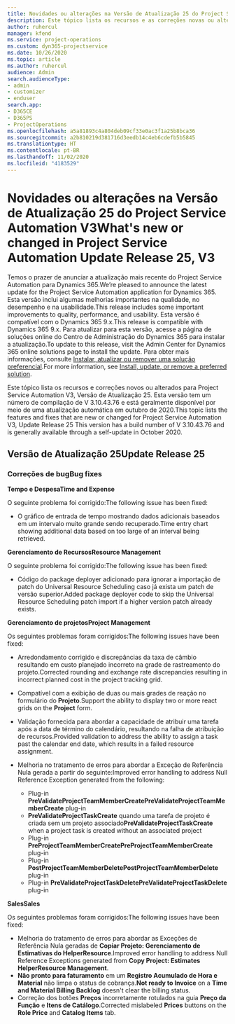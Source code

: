 ```yaml
---
title: Novidades ou alterações na Versão de Atualização 25 do Project Service Automation V3
description: Este tópico lista os recursos e as correções novas ou alteradas disponíveis na Versão de Atualização 25 do Project Service Automation V3.
author: ruhercul
manager: kfend
ms.service: project-operations
ms.custom: dyn365-projectservice
ms.date: 10/26/2020
ms.topic: article
ms.author: ruhercul
audience: Admin
search.audienceType:
- admin
- customizer
- enduser
search.app:
- D365CE
- D365PS
- ProjectOperations
ms.openlocfilehash: a5a81893c4a804deb09cf33e0ac3f1a25b8bca36
ms.sourcegitcommit: a2b810219d381716d3eedb14c4eb6cdefb5b5845
ms.translationtype: HT
ms.contentlocale: pt-BR
ms.lasthandoff: 11/02/2020
ms.locfileid: "4183529"
---
```

# <a name="whats-new-or-changed-in-project-service-automation-update-release-25-v3"></a><span data-ttu-id="48490-103">Novidades ou alterações na Versão de Atualização 25 do Project Service Automation V3</span><span class="sxs-lookup"><span data-stu-id="48490-103">What's new or changed in Project Service Automation Update Release 25, V3</span></span>

<span data-ttu-id="48490-104">Temos o prazer de anunciar a atualização mais recente do Project Service Automation para Dynamics 365.</span><span class="sxs-lookup"><span data-stu-id="48490-104">We’re pleased to announce the latest update for the Project Service Automation application for Dynamics 365.</span></span> <span data-ttu-id="48490-105">Esta versão inclui algumas melhorias importantes na qualidade, no desempenho e na usabilidade.</span><span class="sxs-lookup"><span data-stu-id="48490-105">This release includes some important improvements to quality, performance, and usability.</span></span> <span data-ttu-id="48490-106">Esta versão é compatível com o Dynamics 365 9.x.</span><span class="sxs-lookup"><span data-stu-id="48490-106">This release is compatible with Dynamics 365 9.x.</span></span> <span data-ttu-id="48490-107">Para atualizar para esta versão, acesse a página de soluções online do Centro de Administração do Dynamics 365 para instalar a atualização.</span><span class="sxs-lookup"><span data-stu-id="48490-107">To update to this release, visit the Admin Center for Dynamics 365 online solutions page to install the update.</span></span> <span data-ttu-id="48490-108">Para obter mais informações, consulte [Instalar, atualizar ou remover uma solução preferencial](https://docs.microsoft.com/power-platform/admin/install-remove-preferred-solution).</span><span class="sxs-lookup"><span data-stu-id="48490-108">For more information, see [Install, update, or remove a preferred solution](https://docs.microsoft.com/power-platform/admin/install-remove-preferred-solution).</span></span>

<span data-ttu-id="48490-109">Este tópico lista os recursos e correções novos ou alterados para Project Service Automation V3, Versão de Atualização 25. Esta versão tem um número de compilação de V 3.10.43.76 e está geralmente disponível por meio de uma atualização automática em outubro de 2020.</span><span class="sxs-lookup"><span data-stu-id="48490-109">This topic lists the features and fixes that are new or changed for Project Service Automation V3, Update Release 25 This version has a build number of V 3.10.43.76 and is generally available through a self-update in October 2020.</span></span>

## <a name="update-release-25"></a><span data-ttu-id="48490-110">Versão de Atualização 25</span><span class="sxs-lookup"><span data-stu-id="48490-110">Update Release 25</span></span>

### <a name="bug-fixes"></a><span data-ttu-id="48490-111">Correções de bug</span><span class="sxs-lookup"><span data-stu-id="48490-111">Bug fixes</span></span>

<span data-ttu-id="48490-112">**Tempo e Despesa**</span><span class="sxs-lookup"><span data-stu-id="48490-112">**Time and Expense**</span></span>

<span data-ttu-id="48490-113">O seguinte problema foi corrigido:</span><span class="sxs-lookup"><span data-stu-id="48490-113">The following issue has been fixed:</span></span>

- <span data-ttu-id="48490-114">O gráfico de entrada de tempo mostrando dados adicionais baseados em um intervalo muito grande sendo recuperado.</span><span class="sxs-lookup"><span data-stu-id="48490-114">Time entry chart showing additional data based on too large of an interval being retrieved.</span></span>

<span data-ttu-id="48490-115">**Gerenciamento de Recursos**</span><span class="sxs-lookup"><span data-stu-id="48490-115">**Resource Management**</span></span>

<span data-ttu-id="48490-116">O seguinte problema foi corrigido:</span><span class="sxs-lookup"><span data-stu-id="48490-116">The following issue has been fixed:</span></span>

- <span data-ttu-id="48490-117">Código do package deployer adicionado para ignorar a importação de patch do Universal Resource Scheduling caso já exista um patch de versão superior.</span><span class="sxs-lookup"><span data-stu-id="48490-117">Added package deployer code to skip the Universal Resource Scheduling patch import if a higher version patch already exists.</span></span>

<span data-ttu-id="48490-118">**Gerenciamento de projetos**</span><span class="sxs-lookup"><span data-stu-id="48490-118">**Project Management**</span></span>

<span data-ttu-id="48490-119">Os seguintes problemas foram corrigidos:</span><span class="sxs-lookup"><span data-stu-id="48490-119">The following issues have been fixed:</span></span>

- <span data-ttu-id="48490-120">Arredondamento corrigido e discrepâncias da taxa de câmbio resultando em custo planejado incorreto na grade de rastreamento do projeto.</span><span class="sxs-lookup"><span data-stu-id="48490-120">Corrected rounding and exchange rate discrepancies resulting in incorrect planned cost in the project tracking grid.</span></span>
- <span data-ttu-id="48490-121">Compatível com a exibição de duas ou mais grades de reação no formulário do **Projeto**.</span><span class="sxs-lookup"><span data-stu-id="48490-121">Support the ability to display two or more react grids on the **Project** form.</span></span>
- <span data-ttu-id="48490-122">Validação fornecida para abordar a capacidade de atribuir uma tarefa após a data de término do calendário, resultando na falha de atribuição de recursos.</span><span class="sxs-lookup"><span data-stu-id="48490-122">Provided validation to address the ability to assign a task past the calendar end date, which results in a failed resource assignment.</span></span>
- <span data-ttu-id="48490-123">Melhoria no tratamento de erros para abordar a Exceção de Referência Nula gerada a partir do seguinte:</span><span class="sxs-lookup"><span data-stu-id="48490-123">Improved error handling to address Null Reference Exception generated from the following:</span></span>

    - <span data-ttu-id="48490-124">Plug-in **PreValidateProjectTeamMemberCreate**</span><span class="sxs-lookup"><span data-stu-id="48490-124">**PreValidateProjectTeamMemberCreate** plug-in</span></span>
    - <span data-ttu-id="48490-125">**PreValidateProjectTaskCreate** quando uma tarefa de projeto é criada sem um projeto associado</span><span class="sxs-lookup"><span data-stu-id="48490-125">**PreValidateProjectTaskCreate** when a project task is created without an associated project</span></span>
    - <span data-ttu-id="48490-126">Plug-in **PreProjectTeamMemberCreate**</span><span class="sxs-lookup"><span data-stu-id="48490-126">**PreProjectTeamMemberCreate** plug-in</span></span>
    - <span data-ttu-id="48490-127">Plug-in **PostProjectTeamMemberDelete**</span><span class="sxs-lookup"><span data-stu-id="48490-127">**PostProjectTeamMemberDelete** plug-in</span></span>
    - <span data-ttu-id="48490-128">Plug-in **PreValidateProjectTaskDelete**</span><span class="sxs-lookup"><span data-stu-id="48490-128">**PreValidateProjectTaskDelete** plug-in</span></span>

<span data-ttu-id="48490-129">**Sales**</span><span class="sxs-lookup"><span data-stu-id="48490-129">**Sales**</span></span>

<span data-ttu-id="48490-130">Os seguintes problemas foram corrigidos:</span><span class="sxs-lookup"><span data-stu-id="48490-130">The following issues have been fixed:</span></span>

- <span data-ttu-id="48490-131">Melhoria do tratamento de erros para abordar as Exceções de Referência Nula geradas de **Copiar Projeto: Gerenciamento de Estimativas do HelperResource**.</span><span class="sxs-lookup"><span data-stu-id="48490-131">Improved error handling to address Null Reference Exceptions generated from **Copy Project: Estimates HelperResource Management**.</span></span>
- <span data-ttu-id="48490-132">**Não pronto para faturamento** em um **Registro Acumulado de Hora e Material** não limpa o status de cobrança.</span><span class="sxs-lookup"><span data-stu-id="48490-132">**Not ready to Invoice** on a **Time and Material Billing Backlog** doesn't clear the billing status.</span></span>
- <span data-ttu-id="48490-133">Correção dos botões **Preços** incorretamente rotulados na guia **Preço da Função** e **Itens de Catálogo**.</span><span class="sxs-lookup"><span data-stu-id="48490-133">Corrected mislabeled **Prices** buttons on the **Role Price** and **Catalog Items** tab.</span></span>
